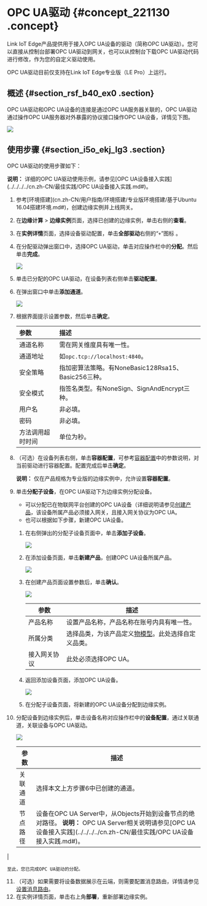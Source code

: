 # OPC UA驱动 {#concept_221130 .concept}

Link IoT Edge产品提供用于接入OPC UA设备的驱动（简称OPC UA驱动）。您可以直接从控制台部署OPC UA驱动到网关，也可以从控制台下载OPC UA驱动代码进行修改，作为您的自定义驱动使用。

OPC UA驱动目前仅支持在Link IoT Edge专业版（LE Pro）上运行。

## 概述 {#section_rsf_b40_ex0 .section}

OPC UA驱动和OPC UA设备的连接是通过OPC UA服务器关联的，OPC UA驱动通过操作OPC UA服务器对外暴露的协议接口操作OPC UA设备，详情见下图。

![](http://static-aliyun-doc.oss-cn-hangzhou.aliyuncs.com/assets/img/18136/156222339933401_zh-CN.png)

## 使用步骤 {#section_i5o_ekj_lg3 .section}

OPC UA驱动的使用步骤如下：

**说明：** 详细的OPC UA驱动使用示例，请参见[OPC UA设备接入实践](../../../../cn.zh-CN/最佳实践/OPC UA设备接入实践.md#)。

1.  参考[环境搭建](cn.zh-CN/用户指南/环境搭建/专业版环境搭建/基于Ubuntu 16.04搭建环境.md#)，创建边缘实例并上线网关。
2.  在**边缘计算** \> **边缘实例**页面，选择已创建的边缘实例，单击右侧的**查看**。
3.  在**实例详情**页面，选择设备驱动配置，单击**全部驱动**右侧的“`+`”图标 。
4.  在分配驱动弹出窗口中，选择OPC UA驱动，单击对应操作栏中的**分配**。然后单击**完成**。

    ![](http://static-aliyun-doc.oss-cn-hangzhou.aliyuncs.com/assets/img/188524/156222339948705_zh-CN.png)

5.  单击已分配的OPC UA驱动，在设备列表右侧单击**驱动配置**。
6.  在弹出窗口中单击**添加通道**。

    ![](http://static-aliyun-doc.oss-cn-hangzhou.aliyuncs.com/assets/img/188524/156222339950545_zh-CN.png)

7.  根据界面提示设置参数，然后单击**确定**。

    |参数|描述|
    |:-|:-|
    |通道名称|需在网关维度具有唯一性。|
    |通道地址|如`opc.tcp://localhost:4840`。|
    |安全策略|指加密算法策略。有NoneBasic128Rsa15、Basic256三种。|
    |安全模式|指签名类型。有NoneSign、SignAndEncrypt三种。|
    |用户名|非必填。|
    |密码|非必填。|
    |方法调用超时时间|单位为秒。|

8.  （可选）在设备列表右侧，单击**容器配置**，可参考[容器配置](https://help.aliyun.com/document_detail/85162.html#title-9kr-v8d-aj1)中的参数说明，对当前驱动进行容器配置。配置完成后单击**确定**。

    **说明：** 仅在产品规格为专业版的边缘实例中，允许设置**容器配置**。

9.  单击**分配子设备**，在OPC UA驱动下为边缘实例分配设备。
    -   可以分配已在物联网平台创建的OPC UA设备（详细说明请参见[创建产品](../../../../cn.zh-CN/用户指南/产品与设备/创建产品.md#)，该设备所属产品必须接入网关，且接入网关协议为OPC UA。
    -   也可以根据如下步骤，新建OPC UA设备。
    1.  在右侧弹出的分配子设备页面中，单击**添加子设备**。

        ![](http://static-aliyun-doc.oss-cn-hangzhou.aliyuncs.com/assets/img/117119/156222339937903_zh-CN.png)

    2.  在添加设备页面，单击**新建产品**，创建OPC UA设备所属产品。

        ![](http://static-aliyun-doc.oss-cn-hangzhou.aliyuncs.com/assets/img/117119/156222339937904_zh-CN.png)

    3.  在创建产品页面设置参数后，单击**确认**。

        ![](http://static-aliyun-doc.oss-cn-hangzhou.aliyuncs.com/assets/img/188524/156222340048787_zh-CN.png)

        |参数|描述|
        |--|--|
        |产品名称|设置产品名称，产品名称在账号内具有唯一性。|
        |所属分类|选择品类，为该产品定义[物模型](cn.zh-CN/用户指南/产品与设备/物模型/概述.md#)。此处选择自定义品类。|
        |接入网关协议|此处必须选择OPC UA。|

    4.  返回添加设备页面，添加OPC UA设备。

        ![](http://static-aliyun-doc.oss-cn-hangzhou.aliyuncs.com/assets/img/188524/156222340048788_zh-CN.png)

    5.  在分配子设备页面，将新建的OPC UA设备分配到边缘实例。
10. 分配设备到边缘实例后，单击设备名称对应操作栏中的**设备配置**，通过关联通道，关联设备与OPC UA驱动。

    ![](http://static-aliyun-doc.oss-cn-hangzhou.aliyuncs.com/assets/img/188524/156222340048789_zh-CN.png)

    |参数|描述|
    |--|--|
    |关联通道|选择本文上方步骤6中已创建的通道。|
    |节点路径|设备在OPC UA Server中，从Objects开始到设备节点的绝对路径。 **说明：** OPC UA Server相关说明请参见[OPC UA设备接入实践](../../../../cn.zh-CN/最佳实践/OPC UA设备接入实践.md#)。

 |

    至此，您已完成OPC UA驱动的分配。

11. （可选）如果需要将设备数据展示在云端，则需要配置消息路由，详情请参见[设置消息路由](cn.zh-CN/用户指南/消息路由/设置消息路由.md#)。
12. 在实例详情页面，单击右上角**部署**，重新部署边缘实例。

